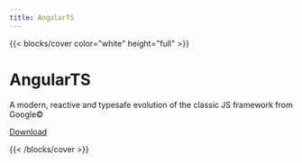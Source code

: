 ```yaml
---
title: AngularTS
---
```


{{< blocks/cover color="white" height="full" >}}

<div class="text-center" ng-app>
  <h1 class="display-1 mt-0 mt-md-5 pb-4">Angular<span>TS</span></h1>
</div>

<p class="lead mb-5">A modern, reactive and typesafe evolution of the classic JS framework from Google&copy;</p>

<div id="download">
  <span id="version"></span>
  <a class="btn btn-lg btn-secondary me-3 mb-4" href="https://github.com/Angular-Wave/angular.ts">
    Download <i class="fab fa-github ms-2 "></i>
  </a>
  <script defer>
      window.addEventListener("DOMContentLoaded", () => {
        const versionSpan = document.getElementById("version");
        const version = window.angular.version;
        versionSpan.textContent = `Latest release: ${version}`;
      });
  </script>
</div>

{{< /blocks/cover >}}
